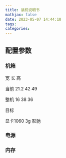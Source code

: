 ```yaml
---
title: 装机说明书
mathjax: false
date: 2023-05-07 14:44:10
tags:
categories:
---
```


## 配置参数

### 机箱

宽 长 高

当前 21.2 42  49 

整机 16 38 36 

目标 

显卡1060 3g 影驰

### 电源



### 内存

 
